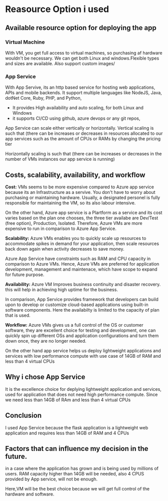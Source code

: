 # Reasource Option i used

## Available resource option for deploying the app
 
###  **Virtual Machine**
 With VM, you get full access to virtual machines, so purchasing af hardware wouldn't be necessary. We can get both Linux and windows.Flexible types and sizes are available. Also support custom images/

 ### **App Service**
 With App Servive, its an http based service for hosting web applications, APIs and mobile backends. It support multiple languages like NodeJS, Java, dotNet Core, Ruby, PHP, and Python, 

- It provides High availability and auto scaling, for both Linux and Windows
- it supports CI/CD using github, azure devops or any git repos,

App Service can scale  either vertically or horizontally.
Vertical scaling is such that (there can be increases or decreases in resources allocated to our app services such as the amount of CPUs or RAMs by changing the pricing tier

Horizontally scaling is such that (there can be increases or decreases in the number of VMs instances our app service is running)



## **Costs, scalability, availability, and workflow**
**Cost:** VMs seems to be more expensive compared to Azure app service because its an Infrastructure as a servive. You don't have to worry about purchasing or maintaining hardware. Usually, a designated personel is fully responsible for maintaining the VM, so its also labour intensive.

 On the other hand, Azure app service is a Plartform as a service and its cost varies based on the plan one chooses, the three tier availabe are  Dev/Test (free option), Production, Isolated.
Therefore, Azure VMs are more expensive to run in comparison to Azure App Service.


**Scalability:** Azure VMs enables you to quickly scale up resources to accommodate spikes in demand for your application, then scale resources back down again when activity decreases to save money.

Azure App Service have constraints such as RAM and CPU capacity in comparison to Azure VMs. Hence, Azure VMs are preferred for application development, management and maintenace, which have scope to expand for future purpose.


**Availability:** Azure VM Improves business continuity and disaster recovery. this will help in achieving high uptime for the business. 

In comparison, App Service provides framework that developers can build upon to develop or customize cloud-based applications using built-in software components. Here the availabilty is limited to the capacity of plan that is used.


**Workflow:** Azure VMs gives us a full control of the OS or customer software, they are excellent choice for testing and development, one can quickly spin up different OSs and application configurations and turn them down once, they are no longer needed. 

On the other hand app service helps us deploy lightweight applications and services with low performance compute with use case of 14GB of RAM and less than 4 virtual CPUs


## **Why i chose App Service**
It is the excellence choice for deplying lightweight application and services, used for application that does not need high performance compute. Since we need less than 14GB of RAm and less than 4 virtual CPUs

## **Conclusion**
I used App Service because the flask application is a lightweight web application and requires less than 14GB of RAM and 4 CPUs

## **Factors that can influence my decision in the future.**
in a case where the application has grown and is being used by millions of users. RAM capacity higher than 14GB will be needed, also 4 CPUS provided by App service, will not be enough.

Here,VM will be the best choice because we will get full control of the hardware and software.